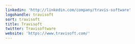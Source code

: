 ```yaml
---
linkedin: 'http://linkedin.com/company/travis-software'
logohandle: travisoft
sort: travisoft
title: Travisoft
twitter: Travisoftware
website: 'https://www.travisoft.com/'
---
```

